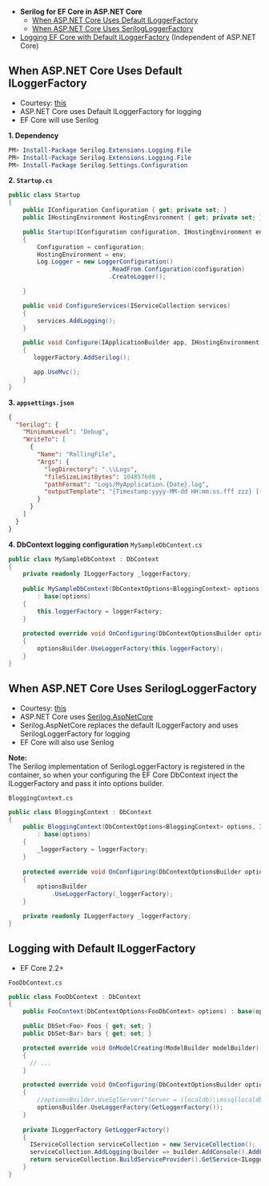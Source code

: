 * **Serilog for EF Core in ASP.NET Core**
    * [When ASP.NET Core Uses Default ILoggerFactory](#when-aspnet-core-uses-default-iloggerfactory)
    * [When ASP.NET Core Uses SerilogLoggerFactory](#when-aspnet-core-uses-serilogloggerfactory)
* [Logging EF Core with Default ILoggerFactory](#) (Independent of ASP.NET Core)

## When ASP.NET Core Uses Default ILoggerFactory
* Courtesy: [this](https://dejanstojanovic.net/aspnet/2018/october/logging-ef-core-actions-to-a-file-using-serilog/)
* ASP.NET Core uses Default ILoggerFactory for logging
* EF Core will use Serilog

**1. Dependency**
```ps1
PM> Install-Package Serilog.Extensions.Logging.File
PM> Install-Package Serilog.Extensions.Logging.File
PM> Install-Package Serilog.Settings.Configuration
```

**2. `Startup.cs`** 
```cs
public class Startup  
{  
	public IConfiguration Configuration { get; private set; }  
	public IHostingEnvironment HostingEnvironment { get; private set; }  

	public Startup(IConfiguration configuration, IHostingEnvironment env)  
	{  
		Configuration = configuration;  
		HostingEnvironment = env;  
		Log.Logger = new LoggerConfiguration()  
							.ReadFrom.Configuration(configuration)  
							.CreateLogger();  

	}      

	public void ConfigureServices(IServiceCollection services)  
	{  
		services.AddLogging();  
	}  

	public void Configure(IApplicationBuilder app, IHostingEnvironment env, ILoggerFactory loggerFactory)  
	{  
	   loggerFactory.AddSerilog();  

	   app.UseMvc();  
	}  
}
```

**3. `appsettings.json`**
```json
{  
  "Serilog": {  
    "MinimumLevel": "Debug",  
    "WriteTo": [  
      {  
        "Name": "RollingFile",  
        "Args": {  
          "logDirectory": ".\\Logs",  
          "fileSizeLimitBytes": 104857600 ,  
          "pathFormat": "Logs/MyApplication.{Date}.log",  
          "outputTemplate": "{Timestamp:yyyy-MM-dd HH:mm:ss.fff zzz} [{Level}] {Message}{NewLine}{Exception}"  
        }  
      }  
    ]  
  }  
} 
```

**4. DbContext logging configuration**
`MySampleDbContext.cs`
```cs
public class MySampleDbContext : DbContext  
{  
    private readonly ILoggerFactory _loggerFactory;  
  
    public MySampleDbContext(DbContextOptions<BloggingContext> options, ILoggerFactory loggerFactory)  
        : base(options)  
    {  
        this.loggerFactory = loggerFactory;  
    }  
      
    protected override void OnConfiguring(DbContextOptionsBuilder optionsBuilder)  
    {  
        optionsBuilder.UseLoggerFactory(this.loggerFactory);  
    }  
}
```

## When ASP.NET Core Uses SerilogLoggerFactory
* Courtesy: [this](https://dennisroche.com/ef-core-logging-with-serilog/)
* ASP.NET Core uses [Serilog.AspNetCore](https://github.com/serilog/serilog-aspnetcore)
* Serilog.AspNetCore replaces the default ILoggerFactory and uses SerilogLoggerFactory for logging
* EF Core will also use Serilog

**Note:**   
The Serilog implementation of SerilogLoggerFactory is registered in the container, so when your configuring the EF Core DbContext inject the ILoggerFactory and pass it into options builder.

`BloggingContext.cs`
```cs
public class BloggingContext : DbContext
{
    public BloggingContext(DbContextOptions<BloggingContext> options, ILoggerFactory loggerFactory)
        : base(options)
    {
        _loggerFactory = loggerFactory;
    }
    
    protected override void OnConfiguring(DbContextOptionsBuilder optionsBuilder)
    {
        optionsBuilder
            .UseLoggerFactory(_loggerFactory);
    }

    private readonly ILoggerFactory _loggerFactory;
}
```

## Logging with Default ILoggerFactory
* EF Core 2.2+

`FooDbContext.cs`
```cs
public class FooDbContext : DbContext
{
    public FooContext(DbContextOptions<FooDbContext> options) : base(options) { }

    public DbSet<Foo> Foos { get; set; }
    public DbSet<Bar> bars { get; set; }

    protected override void OnModelCreating(ModelBuilder modelBuilder)
    {
      // ...
    }

    protected override void OnConfiguring(DbContextOptionsBuilder optionsBuilder)
    {
        //optionsBuilder.UseSqlServer("Server = (localdb)\\mssqllocaldb; Database = FooAppData; Trusted_Connection = True; ");
        optionsBuilder.UseLoggerFactory(GetLoggerFactory());
    }
    
    private ILoggerFactory GetLoggerFactory()
    {
      IServiceCollection serviceCollection = new ServiceCollection();
      serviceCollection.AddLogging(builder => builder.AddConsole().AddFilter(DbLoggerCategory.Database.Command.Name, LogLevel.Information));
      return serviceCollection.BuildServiceProvider().GetService<ILoggerFactory>();
    }
}
```
